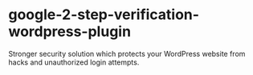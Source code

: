 # google-2-step-verification-wordpress-plugin
Stronger security solution which protects your WordPress website from hacks and unauthorized login attempts.
